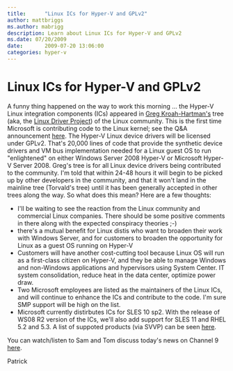 ```yaml
---
title:      "Linux ICs for Hyper-V and GPLv2"
author: mattbriggs
ms.author: mabrigg
description: Learn about Linux ICs for Hyper-V and GPLv2
ms.date: 07/20/2009
date:       2009-07-20 13:06:00
categories: hyper-v
---
```

# Linux ICs for Hyper-V and GPLv2

A funny thing happened on the way to work this morning ... the Hyper-V Linux integration components (ICs) appeared in [Greg Kroah-Hartman's](http://en.wikipedia.org/wiki/Greg_Kroah-Hartman "Wikipedia") tree (aka, the [Linux Driver Project](http://www.linuxdriverproject.org/twiki/bin/view "Linux Driver Project twiki")) of the Linux community. This is the first time Microsoft is contributing code to the Linux kernel; see the Q&A announcement [here](https://www.microsoft.com/presspass/features/2009/Jul09/07-20LinuxQA.mspx "PressPass Q&A article"). The Hyper-V Linux device drivers will be licensed under GPLv2. That's 20,000 lines of code that provide the synthetic device drivers and VM bus implementation needed for a Linux guest OS to run "enlightened" on either Windows Server 2008 Hyper-V or Microsoft Hyper-V Server 2008. Greg's tree is for all Linux device drivers being contributed to the community. I'm told that within 24-48 hours it will begin to be picked up by other developers in the community, and that it won't land in the mainline tree (Torvald's tree) until it has been generally accepted in other trees along the way. So what does this mean? Here are a few thoughts: 

  * I'll be waiting to see the reaction from the Linux community and commercial Linux companies. There should be some positive comments in there along with the expected conspiracy theories ;-)
  * there's a mutual benefit for Linux distis who want to broaden their work with Windows Server, and for customers to broaden the opportunity for Linux as a guest OS running on Hyper-V
  * Customers will have another cost-cutting tool because Linux OS will run as a first-class citizen on Hyper-V, and they be able to manage Windows and non-Windows applications and hypervisors using System Center. IT system consolidation, reduce heat in the data center, optimize power draw.
  * Two Microsoft employees are listed as the maintainers of the Linux ICs, and will continue to enhance the ICs and contribute to the code. I'm sure SMP support will be high on the list.
  * Microsoft currently distirbutes ICs for SLES 10 sp2. With the release of WS08 R2 version of the ICs, we'll also add support for SLES 11 and RHEL 5.2 and 5.3. A list of suppoted products (via SVVP) can be seen [here](http://www.windowsservercatalog.com/results.aspx?&bCatID=1521&cpID=0&avc=0&ava=0&avq=0&OR=1&PGS=25 "SVVP products page").

You can watch/listen to Sam and Tom discuss today's news on Channel 9 [here](https://channel9.msdn.com/posts/NicFill/Microsoft-Contributes-Code-to-the-Linux-Kernel/ "Channel 9 interview"). 

Patrick

